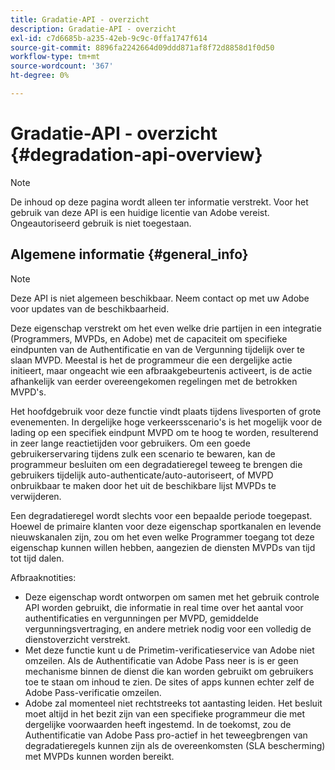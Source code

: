 ```yaml
---
title: Gradatie-API - overzicht
description: Gradatie-API - overzicht
exl-id: c7d6685b-a235-42eb-9c9c-0ffa1747f614
source-git-commit: 8896fa2242664d09ddd871af8f72d8858d1f0d50
workflow-type: tm+mt
source-wordcount: '367'
ht-degree: 0%

---
```


# Gradatie-API - overzicht {#degradation-api-overview}

>[!NOTE]
>
>De inhoud op deze pagina wordt alleen ter informatie verstrekt. Voor het gebruik van deze API is een huidige licentie van Adobe vereist. Ongeautoriseerd gebruik is niet toegestaan.

## Algemene informatie {#general_info}

>[!NOTE]
>
>Deze API is niet algemeen beschikbaar. Neem contact op met uw Adobe voor updates van de beschikbaarheid.

Deze eigenschap verstrekt om het even welke drie partijen in een integratie (Programmers, MVPDs, en Adobe) met de capaciteit om specifieke eindpunten van de Authentificatie en van de Vergunning tijdelijk over te slaan MVPD. Meestal is het de programmeur die een dergelijke actie initieert, maar ongeacht wie een afbraakgebeurtenis activeert, is de actie afhankelijk van eerder overeengekomen regelingen met de betrokken MVPD&#39;s.

Het hoofdgebruik voor deze functie vindt plaats tijdens livesporten of grote evenementen. In dergelijke hoge verkeersscenario&#39;s is het mogelijk voor de lading op een specifiek eindpunt MVPD om te hoog te worden, resulterend in zeer lange reactietijden voor gebruikers. Om een goede gebruikerservaring tijdens zulk een scenario te bewaren, kan de programmeur besluiten om een degradatieregel teweeg te brengen die gebruikers tijdelijk auto-authenticate/auto-autoriseert, of MVPD onbruikbaar te maken door het uit de beschikbare lijst MVPDs te verwijderen.

Een degradatieregel wordt slechts voor een bepaalde periode toegepast. Hoewel de primaire klanten voor deze eigenschap sportkanalen en levende nieuwskanalen zijn, zou om het even welke Programmer toegang tot deze eigenschap kunnen willen hebben, aangezien de diensten MVPDs van tijd tot tijd dalen.

Afbraaknotities:

* Deze eigenschap wordt ontworpen om samen met het gebruik controle API worden gebruikt, die informatie in real time over het aantal voor authentificaties en vergunningen per MVPD, gemiddelde vergunningsvertraging, en andere metriek nodig voor een volledig de dienstoverzicht verstrekt.
* Met deze functie kunt u de Primetim-verificatieservice van Adobe niet omzeilen. Als de Authentificatie van Adobe Pass neer is is er geen mechanisme binnen de dienst die kan worden gebruikt om gebruikers toe te staan om inhoud te zien. De sites of apps kunnen echter zelf de Adobe Pass-verificatie omzeilen.
* Adobe zal momenteel niet rechtstreeks tot aantasting leiden. Het besluit moet altijd in het bezit zijn van een specifieke programmeur die met dergelijke voorwaarden heeft ingestemd. In de toekomst, zou de Authentificatie van Adobe Pass pro-actief in het teweegbrengen van degradatieregels kunnen zijn als de overeenkomsten (SLA bescherming) met MVPDs kunnen worden bereikt.

<!--
## Related Information {#related}

- [ESM API](/help/authentication/entitlement-service-monitoring-api.md)
- [Server-side Metrics](/help/authentication/understanding-serverside-metrics.md)
-->
